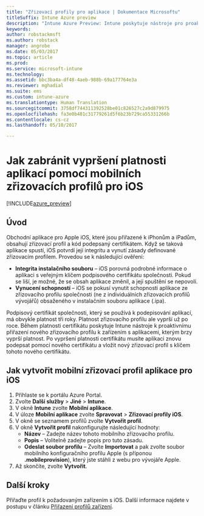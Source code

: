 ```yaml
---
title: "Zřizovací profily pro aplikace | Dokumentace Microsoftu"
titleSuffix: Intune Azure preview
description: "Intune Azure Preview: Intune poskytuje nástroje pro proaktivní přiřazení nového zřizovacího profilu k zařízením s aplikacemi, kterým brzy vyprší platnost."
keywords: 
author: robstackmsft
ms.author: robstack
manager: angrobe
ms.date: 05/03/2017
ms.topic: article
ms.prod: 
ms.service: microsoft-intune
ms.technology: 
ms.assetid: bbc3ba4a-df48-4aeb-988b-69a177764e3a
ms.reviewer: mghadial
ms.suite: ems
ms.custom: intune-azure
ms.translationtype: Human Translation
ms.sourcegitcommit: 3758df744311392528be01c826527c2a9d879975
ms.openlocfilehash: fa3e0b481c31779261d5f6b23b729ca55331266b
ms.contentlocale: cs-cz
ms.lasthandoff: 05/10/2017

---
```


# <a name="use-ios-mobile-provisioning-profiles-to-prevent-your-apps-from-expiring"></a>Jak zabránit vypršení platnosti aplikací pomocí mobilních zřizovacích profilů pro iOS

[!INCLUDE[azure_preview](../includes/azure_preview.md)]

## <a name="introduction"></a>Úvod

Obchodní aplikace pro Apple iOS, které jsou přiřazené k iPhonům a iPadům, obsahují zřizovací profil a kód podepsaný certifikátem. Když se taková aplikace spustí, iOS potvrdí její integritu a vynutí zásady definované zřizovacím profilem. Provedou se k následující ověření:

- **Integrita instalačního souboru** – iOS porovná podrobné informace o aplikaci s veřejným klíčem podpisového certifikátu společnosti. Pokud se liší, je možné, že se obsah aplikace změnil, a její spuštění se nepovolí.
- **Vynucení schopností** – iOS se pokusí vynutit schopnosti aplikace ze zřizovacího profilu společnosti (ne z individuálních zřizovacích profilů vývojářů) obsaženého v instalačním souboru aplikace (.ipa).


Podpisový certifikát společnosti, který se používá k podepisování aplikací, má obvykle platnost tři roky. Platnost zřizovacího profilu ale vyprší už po roce. Během platnosti certifikátu poskytuje Intune nástroje k proaktivnímu přiřazení nového zřizovacího profilu k zařízením s aplikacemi, kterým brzy vyprší platnost.
Po vypršení platnosti certifikátu musíte aplikaci znovu podepsat pomocí nového certifikátu a vložit nový zřizovací profil s klíčem tohoto nového certifikátu.


## <a name="how-to-create-an-ios-mobile-app-provisioning-profile"></a>Jak vytvořit mobilní zřizovací profil aplikace pro iOS

1. Přihlaste se k portálu Azure Portal.
2. Zvolte **Další služby** > **Jiné** > **Intune**.
3. V okně **Intune** zvolte **Mobilní aplikace**.
1.  V úloze **Mobilní aplikace** zvolte **Spravovat** > **Zřizovací profily iOS**.
2.  V okně se seznamem profilů zvolte **Vytvořit profil**.
3. V okně **Vytvořit profil** nakonfigurujte následující hodnoty:
    - **Název** – Zadejte název tohoto mobilního zřizovacího profilu.
    - **Popis** – Volitelně zadejte popis pro tuto zásadu.
    - **Odeslat soubor profilu** – Zvolte **Importovat** a pak zvolte soubor mobilního konfiguračního profilu Apple (s příponou **.mobileprovision**), který jste stáhli z webu pro vývojáře Apple.
4. Až skončíte, zvolte **Vytvořit**.

## <a name="next-steps"></a>Další kroky

Přiřaďte profil k požadovaným zařízením s iOS. Další informace najdete v postupu v článku [Přiřazení profilů zařízení](../configure-devices/how-to-assign-device-profiles.md).

